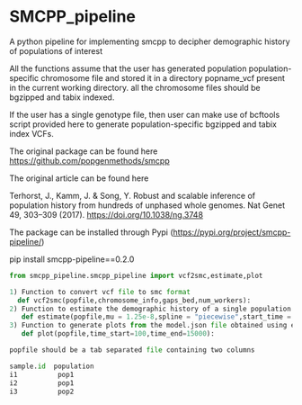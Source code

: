 # SMCPP_pipeline
A python pipeline for implementing smcpp to decipher demographic history of populations of interest

All the functions assume that the user has generated population population-specific chromosome file and stored it in a directory popname_vcf present in the current working directory. all the chromosome files should be bgzipped and tabix indexed.

If the user has a single genotype file, then user can make use of bcftools script provided here to generate population-specific bgzipped and tabix index VCFs.

The original package can be found here
https://github.com/popgenmethods/smcpp

The original article can be found here

Terhorst, J., Kamm, J. & Song, Y. Robust and scalable inference of population history from hundreds of unphased whole genomes. Nat Genet 49, 303–309 (2017). https://doi.org/10.1038/ng.3748

The package can be installed through Pypi (https://pypi.org/project/smcpp-pipeline/)

pip install smcpp-pipeline==0.2.0


```python
from smcpp_pipeline.smcpp_pipeline import vcf2smc,estimate,plot

1) Function to convert vcf file to smc format
  def vcf2smc(popfile,chromosome_info,gaps_bed,num_workers):
2) Function to estimate the demographic history of a single population
   def estimate(popfile,mu = 1.25e-8,spline = "piecewise",start_time = 100, end_time=100000,knots = 8):
3) Function to generate plots from the model.json file obtained using estimate function
   def plot(popfile,time_start=100,time_end=15000):

popfile should be a tab separated file containing two columns

sample.id  population
i1          pop1
i2          pop1
i3          pop2  

